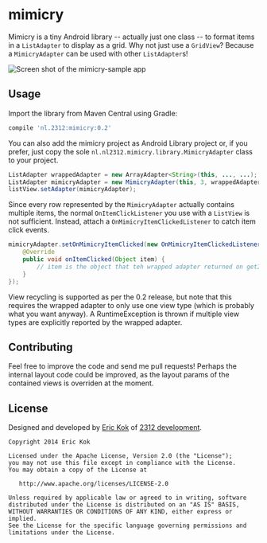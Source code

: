 mimicry
=================
Mimicry is a tiny Android library -- actually just one class -- to format items in a `ListAdapter` to display as a grid. Why not just use a `GridView`? Because a `MimicryAdapter` can be used with other `ListAdapter`s!

![Screen shot of the mimicry-sample app](http://2312.nl/download/mimicry-sample_framed.png)

Usage
------------
Import the library from Maven Central using Gradle:
```groovy
compile 'nl.2312:mimicry:0.2'
```
You can also add the mimicry project as Android Library project or, if you prefer, just copy the sole `nl.nl2312.mimicry.library.MimicryAdapter` class to your project.
```java
ListAdapter wrappedAdapter = new ArrayAdapter<String>(this, ..., ...);
ListAdapter mimicryAdapter = new MimicryAdapter(this, 3, wrappedAdapter);
listView.setAdapter(mimicryAdapter);
```
Since every row represented by the `MimicryAdapter` actually contains multiple items, the normal `OnItemClickListener` you use with a `ListView` is not sufficient. Instead, attach a `OnMimicryItemClickedListener` to catch item click events.
```java
mimicryAdapter.setOnMimicryItemClicked(new OnMimicryItemClickedListener() {
    @Override
    public void onItemClicked(Object item) {
        // item is the object that teh wrapped adapter returned on getItem(Object)
    }
});
```

View recycling is supported as per the 0.2 release, but note that this requires the wrapped adapter to only use one view type (which is probably what you want anyway). A RuntimeException is thrown if multiple view types are explicitly reported by the wrapped adapter.

Contributing
------------
Feel free to improve the code and send me pull requests! Perhaps the internal layout code could be improved, as the layout params of the contained views is overriden at the moment.

License
------------
Designed and developed by [Eric Kok](mailto:eric@2312.nl) of [2312 development](http://2312.nl).

    Copyright 2014 Eric Kok
    
    Licensed under the Apache License, Version 2.0 (the "License");
    you may not use this file except in compliance with the License.
    You may obtain a copy of the License at
    
       http://www.apache.org/licenses/LICENSE-2.0
    
    Unless required by applicable law or agreed to in writing, software
    distributed under the License is distributed on an "AS IS" BASIS,
    WITHOUT WARRANTIES OR CONDITIONS OF ANY KIND, either express or implied.
    See the License for the specific language governing permissions and
    limitations under the License.
